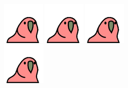 ![alt text](https://github.com/ChrisChrisLoLo/ChrisChrisLoLo/blob/main/parrot.gif?raw=true)
![alt text](https://github.com/ChrisChrisLoLo/ChrisChrisLoLo/blob/main/parrot.gif?raw=true)
![alt text](https://github.com/ChrisChrisLoLo/ChrisChrisLoLo/blob/main/parrot.gif?raw=true)
![alt text](https://github.com/ChrisChrisLoLo/ChrisChrisLoLo/blob/main/parrot.gif?raw=true)


<!--
**ChrisChrisLoLo/ChrisChrisLoLo** is a ✨ _special_ ✨ repository because its `README.md` (this file) appears on your GitHub profile.

Here are some ideas to get you started:

- 🔭 I’m currently working on ...
- 🌱 I’m currently learning ...
- 👯 I’m looking to collaborate on ...
- 🤔 I’m looking for help with ...
- 💬 Ask me about ...
- 📫 How to reach me: ...
- 😄 Pronouns: ...
- ⚡ Fun fact: ...
-->
